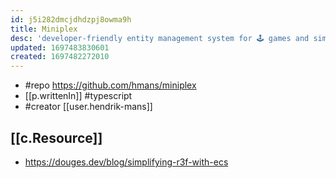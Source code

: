```yaml
---
id: j5i282dmcjdhdzpj8owma9h
title: Miniplex
desc: 'developer-friendly entity management system for 🕹 games and similarly demanding applications'
updated: 1697483830601
created: 1697482272010
---
```


- #repo https://github.com/hmans/miniplex
- [[p.writtenIn]] #typescript
- #creator [[user.hendrik-mans]]

## [[c.Resource]]

- https://douges.dev/blog/simplifying-r3f-with-ecs
